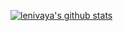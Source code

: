[![lenivaya's github stats](https://github-readme-stats.vercel.app/api?username=lenivaya&include_all_commits=true&show_icons=true&hide_title=true&hide_border=true)](https://github.com/Lenivaya)
